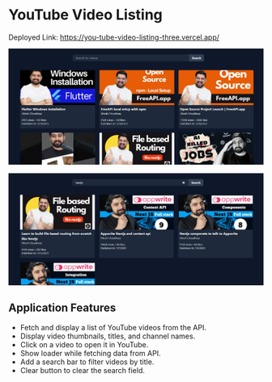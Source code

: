 # YouTube Video Listing

Deployed Link: https://you-tube-video-listing-three.vercel.app/

![App Screenshot](assets/screenshot-1.png)

![App Screenshot](assets/screenshot-2.png)

## Application Features
- Fetch and display a list of YouTube videos from the API.
- Display video thumbnails, titles, and channel names.
- Click on a video to open it in YouTube.
- Show loader while fetching data from API.
- Add a search bar to filter videos by title.
- Clear button to clear the search field.